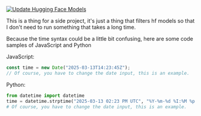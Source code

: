 [![Update Hugging Face Models](https://github.com/1TSnakers/models/actions/workflows/update_models.yml/badge.svg)](https://github.com/1TSnakers/models/actions/workflows/update_models.yml)

This is a thing for a side project, it's just a thing that filters hf models so that I don't need to run something that takes a long time.

Because the time syntax could be a little bit confusing, here are some code samples of JavaScript and Python

JavaScript:
```js
const time = new Date("2025-03-13T14:23:45Z");
// Of course, you have to change the date input, this is an example.
```

Python:
```python
from datetime import datetime
time = datetime.strptime("2025-03-13 02:23 PM UTC", "%Y-%m-%d %I:%M %p UTC")
# Of course, you have to change the date input, this is an example.
```
